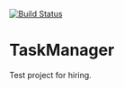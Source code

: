 [![Build Status](https://travis-ci.org/webchi/taskManager.svg?branch=master)](https://travis-ci.org/webchi/taskManager)

# TaskManager
Test project for hiring.